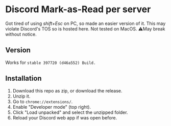 # Discord Mark-as-Read per server

Got tired of using *shift+Esc* on PC, so made an easier version of it. This may violate Discord's TOS so is hosted here. Not tested on MacOS. ⚠️May break without notice.

## Version

Works for `stable 397720 (d46a552) Build.`

## Installation

1. Download this repo as zip, or download the release.
2. Unzip it.
3. Go to `chrome://extensions/`.
4. Enable "Developer mode" (top right).
5. Click "Load unpacked" and select the unzipped folder.
6. Reload your Discord web app if was open before.